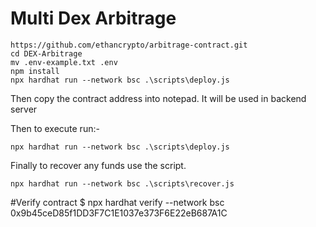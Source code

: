 # Multi Dex Arbitrage

```shell
https://github.com/ethancrypto/arbitrage-contract.git
cd DEX-Arbitrage
mv .env-example.txt .env
npm install
npx hardhat run --network bsc .\scripts\deploy.js
```
Then copy the contract address into notepad. It will be used in backend server

Then to execute run:-

```shell
npx hardhat run --network bsc .\scripts\deploy.js
```

Finally to recover any funds use the script.

```shell
npx hardhat run --network bsc .\scripts\recover.js
```

#Verify contract
$ npx hardhat  verify --network bsc 0x9b45ceD85f1DD3F7C1E1037e373F6E22eB687A1C
